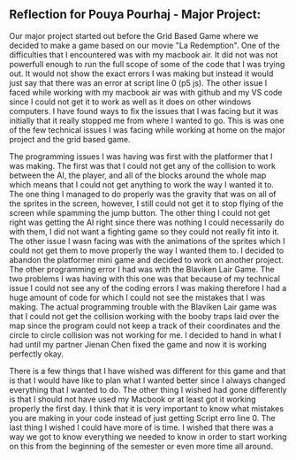 ## Reflection for Pouya Pourhaj - Major Project:
Our major project started out before the Grid Based Game where we decided to make a game based on our movie "La Redemption".  One of the difficulties that I encountered was with my macbook air.  It did not was not powerfull enough to run the full scope of some of the code that I was trying out.  It would not show the exact errors I was making but instead it would just say that there was an error at script line 0 (p5 js).  The other issue I faced while working with my macbook air was with github and my VS code since I could not get it to work as well as it does on other windows computers.  I have found ways to fix the issues that I was facing but it was initially that it really stopped me from where I wanted to go.  This is was one of the few technical issues I was facing while working at home on the major project and the grid based game.

The programming issues I was having was first with the platformer that I was making.  The first was that I could not get any of the collision to work between the AI, the player, and all of the blocks around the whole map which means that I could not get anything to work the way I wanted it to.  The one thing I managed to do properly was the gravity that was on all of the sprites in the screen, however, I still could not get it to stop flying of the screen while spamming the jump button.  The other thing I could not get right was getting the AI right since there was nothing I could necessarily do with them, I did not want a fighting game so they could not really fit into it.  The other issue I wasn facing was with the animations of the sprites which I could not get them to move properly the way I wanted them to.  I decided to abandon the platformer mini game and decided to work on another project.  The other programming error I had was with the Blaviken Lair Game.  The two problems I was having with this one was that because of my technical issue I could not see any of the coding errors I was making therefore I had a huge amount of code for which I could not see the mistakes that I was making.  The actual programming trouble with the Blaviken Lair game was that I could not get the collision working with the booby traps laid over the map since the program could not keep a track of their coordinates and the circle to circle collision was not working for me.  I decided to hand in what I had until my partner Jienan Chen fixed the game and now it is working perfectly okay.

There is a few things that I have wished was different for this game and that is that I would have like to plan what I wanted better since I always changed everything that I wanted to do.  The other thing I wished had gone differently is that I should not have used my Macbook or at least got it working properly the first day.  I think that it is very important to know what mistakes you are making in your code instead of just getting Script erro line 0.  The last thing I wished I could have more of is time.  I wished that there was a way we got to know everything we needed to know in order to start working on this from the beginning of the semester or even more time all around.
